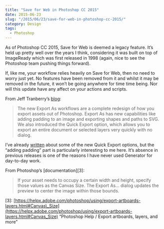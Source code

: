 ```yaml
---
title: "Save for Web in Photoshop CC 2015"
date: 2015-06-23
slug: "/2015/06/23/save-for-web-in-photoshop-cc-2015/"
category: Design
tags:
  - Photoshop
---
```


As of Photoshop CC 2015, Save for Web is deemed a legacy feature. It’s held up pretty well over the years I think, considering it was built on top of ImageReady which was first released in 1998 (again, nice to see the Photoshop team pushing things forward).

If, like me, your workflow relies heavily on Save for Web, then no need to worry just yet. No features have been removed from it and whilst it may be removed in the future, it won’t be going anywhere for time time being. Nor will this update have any affect on your actions and scripts.

From Jeff Tranberry’s [blog](http://blogs.adobe.com/crawlspace/2015/06/save-for-web-in-photoshop-cc-2015.html "Save for Web in Photoshop CC 2015"):

> The new Export As workflows are a complete redesign of how you export assets out of Photoshop. Export As has new capabilities like adding padding to an image and exporting shapes and paths to SVG. We also introduced the Quick Export option, which allows you to export an entire document or selected layers very quickly with no dialog.

I’ve already [written](http://casualnotebook.com/posts/quick-export-in-photoshop-cc-2015 "http://casualnotebook.com/posts/quick-export-in-photoshop-cc-2015") about some of the new Quick Export options, but the “adding padding” part is particularly interesting to me here. It’s absence in previous releases is one of the reasons I have never used Generator for day-to-day work.

From Photoshop’s [documentation][3]:

> If your asset needs to occupy a certain width and height, specify those values as the Canvas Size. The Export As… dialog updates the preview to center the image within those bounds.

[3]: [https://helpx.adobe.com/photoshop/using/export-artboards-layers.html#Canvas\_Size](https://helpx.adobe.com/photoshop/using/export-artboards-layers.html#Canvas_Size) “Photoshop Help / Export artboards, layers, and more”

